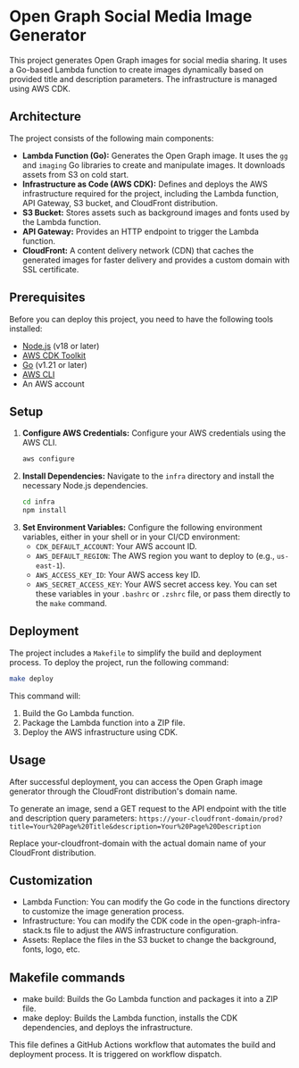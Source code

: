 # Open Graph Social Media Image Generator

This project generates Open Graph images for social media sharing. It uses a Go-based Lambda function to create images dynamically based on provided title and description parameters. The infrastructure is managed using AWS CDK.

## Architecture

The project consists of the following main components:

-   **Lambda Function (Go):**  Generates the Open Graph image. It uses the `gg` and `imaging` Go libraries to create and manipulate images. It downloads assets from S3 on cold start.
-   **Infrastructure as Code (AWS CDK):** Defines and deploys the AWS infrastructure required for the project, including the Lambda function, API Gateway, S3 bucket, and CloudFront distribution.
-   **S3 Bucket:** Stores assets such as background images and fonts used by the Lambda function.
-   **API Gateway:**  Provides an HTTP endpoint to trigger the Lambda function.
-   **CloudFront:**  A content delivery network (CDN) that caches the generated images for faster delivery and provides a custom domain with SSL certificate.

## Prerequisites

Before you can deploy this project, you need to have the following tools installed:

-   [Node.js](https://nodejs.org/en/) (v18 or later)
-   [AWS CDK Toolkit](https://docs.aws.amazon.com/cdk/v2/guide/cli.html)
-   [Go](https://go.dev/dl/) (v1.21 or later)
-   [AWS CLI](https://aws.amazon.com/cli/)
-   An AWS account

## Setup

1.  **Configure AWS Credentials:** Configure your AWS credentials using the AWS CLI.
    ```bash
    aws configure
    ```
2.  **Install Dependencies:** Navigate to the `infra` directory and install the necessary Node.js dependencies.
    ```bash
    cd infra
    npm install
    ```
3.  **Set Environment Variables:** Configure the following environment variables, either in your shell or in your CI/CD environment:
    -   `CDK_DEFAULT_ACCOUNT`: Your AWS account ID.
    -   `AWS_DEFAULT_REGION`: The AWS region you want to deploy to (e.g., `us-east-1`).
    -   `AWS_ACCESS_KEY_ID`: Your AWS access key ID.
    -   `AWS_SECRET_ACCESS_KEY`: Your AWS secret access key.
    You can set these variables in your `.bashrc` or `.zshrc` file, or pass them directly to the `make` command.

## Deployment

The project includes a `Makefile` to simplify the build and deployment process. To deploy the project, run the following command:

```bash
make deploy
```

This command will:

1. Build the Go Lambda function.
2. Package the Lambda function into a ZIP file.
3. Deploy the AWS infrastructure using CDK.

## Usage
After successful deployment, you can access the Open Graph image generator through the CloudFront distribution's domain name.

To generate an image, send a GET request to the API endpoint with the title and description query parameters:
```https://your-cloudfront-domain/prod?title=Your%20Page%20Title&description=Your%20Page%20Description```

Replace your-cloudfront-domain with the actual domain name of your CloudFront distribution.

## Customization
- Lambda Function: You can modify the Go code in the functions directory to customize the image generation process.
- Infrastructure: You can modify the CDK code in the open-graph-infra-stack.ts file to adjust the AWS infrastructure configuration.
- Assets: Replace the files in the S3 bucket to change the background, fonts, logo, etc.

## Makefile commands
- make build: Builds the Go Lambda function and packages it into a ZIP file.
- make deploy: Builds the Lambda function, installs the CDK dependencies, and deploys the infrastructure.

This file defines a GitHub Actions workflow that automates the build and deployment process. It is triggered on workflow dispatch.